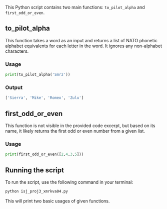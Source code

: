 This Python script contains two main functions: `to_pilot_alpha` and `first_odd_or_even`.

## to_pilot_alpha

This function takes a word as an input and returns a list of NATO phonetic alphabet equivalents for each letter in the word. It ignores any non-alphabet characters.

### Usage

```python
print(to_pilot_alpha('Smrz'))
```

### Output

```python
['Sierra', 'Mike', 'Romeo', 'Zulu']
```

## first_odd_or_even

This function is not visible in the provided code excerpt, but based on its name, it likely returns the first odd or even number from a given list.

### Usage

```python
print(first_odd_or_even([2,4,3,5]))
```

## Running the script

To run the script, use the following command in your terminal:

```bash
python isj_proj3_xmrkva04.py
```

This will print two basic usages of given functions.